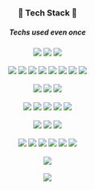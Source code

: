 <h3 align = "center">🌿 Tech Stack 🌿</h3>
<h5 align = "center">Techs used even once</h5>
<p align = "center">
  <a href="" target="_blank"><img src="https://img.shields.io/badge/Python-000000?style=for-the-badge&logo=Python&logoColor=006d32"/></a>
  <a href="" target="_blank"><img src="https://img.shields.io/badge/C-000000?style=for-the-badge&logo=C&logoColor=A8B9CC"/></a>
  <a href="" target="_blank"><img src="https://img.shields.io/badge/Go-000000?style=for-the-badge&logo=Go&logoColor=00ADD8"/></a>
  <br><br>
  <a href="" target="_blank"><img src="https://img.shields.io/badge/TensorFlow-000000?style=for-the-badge&logo=TensorFlow&logoColor=FF6F00"/></a>
  <a href="" target="_blank"><img src="https://img.shields.io/badge/Keras-000000?style=for-the-badge&logo=Keras&logoColor=D00000"/></a>
  <a href="" target="_blank"><img src="https://img.shields.io/badge/PyTorch-000000?style=for-the-badge&logo=PyTorch&logoColor=EE4C2C"/></a>
  <a href="" target="_blank"><img src="https://img.shields.io/badge/Anaconda-000000?style=for-the-badge&logo=Anaconda&logoColor=44A833"/></a>
  <a href="" target="_blank"><img src="https://img.shields.io/badge/OpenCV-000000?style=for-the-badge&logo=OpenCV&logoColor=5C3EE8"/></a>
  <a href="" target="_blank"><img src="https://img.shields.io/badge/Selenium-000000?style=for-the-badge&logo=Selenium&logoColor=43B02A"/></a>
  <a href="" target="_blank"><img src="https://img.shields.io/badge/NumPy-000000?style=for-the-badge&logo=NumPy&logoColor=013243"/></a>
  <a href="" target="_blank"><img src="https://img.shields.io/badge/PyPI-000000?style=for-the-badge&logo=PyPI&logoColor=3775A9"/></a>
  <br><br>
  <a href="" target="_blank"><img src="https://img.shields.io/badge/Qt-000000?style=for-the-badge&logo=Qt&logoColor=41CD52"/></a>
  <a href="" target="_blank"><img src="https://img.shields.io/badge/Flask-000000?style=for-the-badge&logo=Flask&logoColor=ffffff"/></a>
  <a href="" target="_blank"><img src="https://img.shields.io/badge/Django-000000?style=for-the-badge&logo=Django&logoColor=092E20"/></a>
  <br><br>
  <a href="" target="_blank"><img src="https://img.shields.io/badge/Elastic-000000?style=for-the-badge&logo=Elastic&logoColor=005571"/></a>
  <a href="" target="_blank"><img src="https://img.shields.io/badge/Elastic Stack-000000?style=for-the-badge&logo=Elastic Stack&logoColor=005571"/></a>
  <a href="" target="_blank"><img src="https://img.shields.io/badge/Elasticsearch-000000?style=for-the-badge&logo=Elasticsearch&logoColor=005571"/></a>
  <a href="" target="_blank"><img src="https://img.shields.io/badge/Kibana-000000?style=for-the-badge&logo=Kibana&logoColor=005571"/></a>
  <a href="" target="_blank"><img src="https://img.shields.io/badge/Logstash-000000?style=for-the-badge&logo=Logstash&logoColor=005571"/></a>
  <br><br>
  <a href="" target="_blank"><img src="https://img.shields.io/badge/HTML5-000000?style=for-the-badge&logo=HTML5&logoColor=E34F26"/></a>
  <a href="" target="_blank"><img src="https://img.shields.io/badge/CSS3-000000?style=for-the-badge&logo=CSS3&logoColor=1572B6"/></a>
  <a href="" target="_blank"><img src="https://img.shields.io/badge/JavaScript-000000?style=for-the-badge&logo=JavaScript&logoColor=F7DF1E"/></a>
  <br><br>
  <a href="" target="_blank"><img src="https://img.shields.io/badge/Oracle-000000?style=for-the-badge&logo=Oracle&logoColor=F80000"/></a>
  <a href="" target="_blank"><img src="https://img.shields.io/badge/MySQL-000000?style=for-the-badge&logo=Microsoft SQL Server&logoColor=CC2927"/></a>
  <a href="" target="_blank"><img src="https://img.shields.io/badge/MySQL-000000?style=for-the-badge&logo=MySQL&logoColor=4479A1"/></a>
  <a href="" target="_blank"><img src="https://img.shields.io/badge/SQLite-000000?style=for-the-badge&logo=SQLite&logoColor=003B57"/></a>
  <a href="" target="_blank"><img src="https://img.shields.io/badge/MariaDB-000000?style=for-the-badge&logo=MariaDB&logoColor=003545"/></a>
  <a href="" target="_blank"><img src="https://img.shields.io/badge/MongoDB-000000?style=for-the-badge&logo=MongoDB&logoColor=47A248"/></a>
  <br><br>
  <a href="" target="_blank"><img src="https://img.shields.io/badge/Android Studio-000000?style=for-the-badge&logo=Android Studio&logoColor=3DDC84"/></a>
  <br><br>
  <a href="" target="_blank"><img src="https://img.shields.io/badge/Arduino-000000?style=for-the-badge&logo=Arduino&logoColor=#00979D"/></a>

</p>
